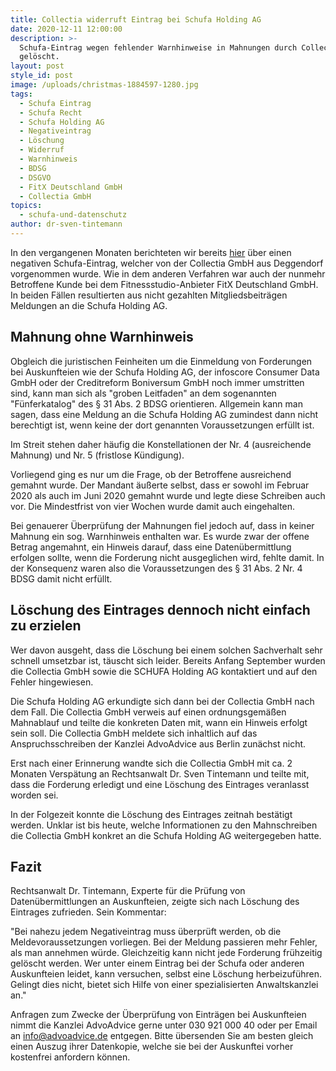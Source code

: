 ```yaml
---
title: Collectia widerruft Eintrag bei Schufa Holding AG
date: 2020-12-11 12:00:00
description: >-
  Schufa-Eintrag wegen fehlender Warnhinweise in Mahnungen durch Collectia GmbH
  gelöscht.
layout: post
style_id: post
image: /uploads/christmas-1884597-1280.jpg
tags:
  - Schufa Eintrag
  - Schufa Recht
  - Schufa Holding AG
  - Negativeintrag
  - Löschung
  - Widerruf
  - Warnhinweis
  - BDSG
  - DSGVO
  - FitX Deutschland GmbH
  - Collectia GmbH
topics:
  - schufa-und-datenschutz
author: dr-sven-tintemann
---
```


In den vergangenen Monaten berichteten wir bereits [hier](https://www.anwalt.de/rechtstipps/landgericht-berlin-verurteilt-inkassofirma-zu-euro-schmerzensgeld-nach-schufa-eintrag_182876.html)&nbsp;über einen negativen Schufa-Eintrag, welcher von der Collectia GmbH aus Deggendorf vorgenommen wurde. Wie in dem anderen Verfahren war auch der nunmehr Betroffene Kunde bei dem Fitnessstudio-Anbieter FitX Deutschland GmbH. In beiden Fällen resultierten aus nicht gezahlten Mitgliedsbeiträgen Meldungen an die Schufa Holding AG.

## Mahnung ohne Warnhinweis&nbsp;

Obgleich die juristischen Feinheiten um die Einmeldung von Forderungen bei Auskunfteien wie der Schufa Holding AG, der infoscore Consumer Data GmbH oder der Creditreform Boniversum GmbH noch immer umstritten sind, kann man sich als "groben Leitfaden" an dem sogenannten "Fünferkatalog" des &sect; 31 Abs. 2 BDSG orientieren. Allgemein kann man sagen, dass eine Meldung an die Schufa Holding AG zumindest dann nicht berechtigt ist, wenn keine der dort genannten Voraussetzungen erfüllt ist.&nbsp;

Im Streit stehen daher häufig die Konstellationen der Nr. 4 (ausreichende Mahnung) und Nr. 5 (fristlose Kündigung).

Vorliegend ging es nur um die Frage, ob der Betroffene ausreichend gemahnt wurde. Der Mandant äu&szlig;erte selbst, dass er sowohl im Februar 2020 als auch im Juni 2020 gemahnt wurde und legte diese Schreiben auch vor. Die Mindestfrist von vier Wochen wurde damit auch eingehalten.

Bei genauerer Überprüfung der Mahnungen fiel jedoch auf, dass in keiner Mahnung ein sog. Warnhinweis enthalten war. Es wurde zwar der offene Betrag angemahnt, ein Hinweis darauf, dass eine Datenübermittlung erfolgen sollte, wenn die Forderung nicht ausgeglichen wird, fehlte damit. In der Konsequenz waren also die Voraussetzungen des &sect; 31 Abs. 2 Nr. 4 BDSG damit nicht erfüllt.

## Löschung des Eintrages dennoch nicht einfach zu erzielen

Wer davon ausgeht, dass die Löschung bei einem solchen Sachverhalt sehr schnell umsetzbar ist, täuscht sich leider. Bereits Anfang September wurden die Collectia GmbH sowie die SCHUFA Holding AG kontaktiert und auf den Fehler hingewiesen.

Die Schufa Holding AG erkundigte sich dann bei der Collectia GmbH nach dem Fall. Die Collectia GmbH verweis auf einen ordnungsgemä&szlig;en Mahnablauf und teilte die konkreten Daten mit, wann ein Hinweis erfolgt sein soll. Die Collectia GmbH meldete sich inhaltlich auf das Anspruchsschreiben der Kanzlei AdvoAdvice aus Berlin zunächst nicht.

Erst nach einer Erinnerung wandte sich die Collectia GmbH mit ca. 2 Monaten Verspätung an Rechtsanwalt Dr. Sven Tintemann und teilte mit, dass die Forderung erledigt und eine Löschung des Eintrages veranlasst worden sei.

In der Folgezeit konnte die Löschung des Eintrages zeitnah bestätigt werden. Unklar ist bis heute, welche Informationen zu den Mahnschreiben die Collectia GmbH konkret an die Schufa Holding AG weitergegeben hatte.&nbsp;

## Fazit

Rechtsanwalt Dr. Tintemann, Experte für die Prüfung von Datenübermittlungen an Auskunfteien, zeigte sich nach Löschung des Eintrages zufrieden. Sein Kommentar:

"Bei nahezu jedem Negativeintrag muss überprüft werden, ob die Meldevoraussetzungen vorliegen. Bei der Meldung passieren mehr Fehler, als man annehmen würde. Gleichzeitig kann nicht jede Forderung frühzeitig gelöscht werden. Wer unter einem Eintrag bei der Schufa oder anderen Auskunfteien leidet, kann versuchen, selbst eine Löschung herbeizuführen. Gelingt dies nicht, bietet sich Hilfe von einer spezialisierten Anwaltskanzlei an."

Anfragen zum Zwecke der Überprüfung von Einträgen bei Auskunfteien nimmt die Kanzlei AdvoAdvice gerne unter 030 921 000 40 oder per Email an info@advoadvice.de entgegen. Bitte übersenden Sie am besten gleich einen Auszug ihrer Datenkopie, welche sie bei der Auskunftei vorher kostenfrei anfordern können.&nbsp;

&nbsp;

&nbsp;

